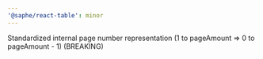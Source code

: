 ```yaml
---
'@saphe/react-table': minor
---
```


Standardized internal page number representation (1 to pageAmount => 0 to pageAmount - 1) (BREAKING)
